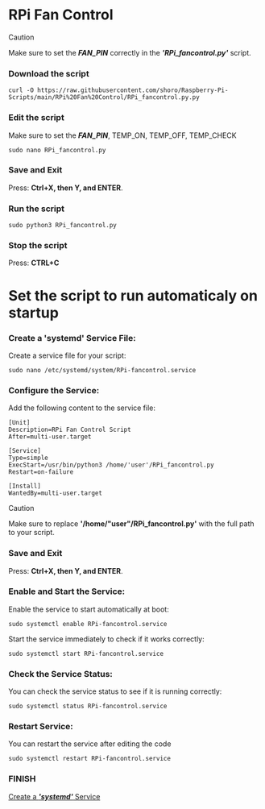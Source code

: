 # RPi Fan Control

> [!CAUTION]
> Make sure to set the **_FAN_PIN_** correctly in the **_'RPi_fancontrol.py'_** script.

### Download the script

```
curl -O https://raw.githubusercontent.com/shoro/Raspberry-Pi-Scripts/main/RPi%20Fan%20Control/RPi_fancontrol.py.py
```

### Edit the script
Make sure to set the **_FAN_PIN_**, TEMP_ON, TEMP_OFF, TEMP_CHECK
```
sudo nano RPi_fancontrol.py
```

### Save and Exit
Press: **Ctrl+X, then Y, and ENTER**.

### Run the script

```
sudo python3 RPi_fancontrol.py
```

### Stop the script
Press: **CTRL+C**

# Set the script to run automaticaly on startup

### Create a **'systemd'** Service File:
Create a service file for your script:
```
sudo nano /etc/systemd/system/RPi-fancontrol.service
```

### Configure the Service:
Add the following content to the service file:
```
[Unit]
Description=RPi Fan Control Script
After=multi-user.target

[Service]
Type=simple
ExecStart=/usr/bin/python3 /home/'user'/RPi_fancontrol.py
Restart=on-failure

[Install]
WantedBy=multi-user.target
```
> [!CAUTION]
> Make sure to replace **'/home/"user"/RPi_fancontrol.py'** with the full path to your script.<br>

### Save and Exit
Press: **Ctrl+X, then Y, and ENTER**.

### Enable and Start the Service:
Enable the service to start automatically at boot:
```
sudo systemctl enable RPi-fancontrol.service
```
Start the service immediately to check if it works correctly:
```
sudo systemctl start RPi-fancontrol.service
```

### Check the Service Status:
You can check the service status to see if it is running correctly:
```
sudo systemctl status RPi-fancontrol.service
```

### Restart Service:
You can restart the service after editing the code
```
sudo systemctl restart RPi-fancontrol.service
```

### FINISH

[Create a **_'systemd'_** Service](https://github.com/shoro/Raspberry-Pi-Scripts/blob/main/RPi%20-%20startup%20autorun/3.Creating%20a%20'systemd'%20Service.md)
